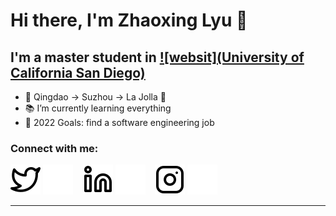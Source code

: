# Hi there, I'm Zhaoxing Lyu 🙈

## I'm a master student in [![websit](University of California San Diego)](https://cse.ucsd.edu/)

- 📍 Qingdao -> Suzhou -> La Jolla 🌴
- 📚 I’m currently learning everything 
- 📌 2022 Goals: find a software engineering job

### Connect with me:

[![website](./img/twitter-light.svg)](https://twitter.com/ZhaoxingLyu#gh-light-mode-only)
[![website](./img/twitter-dark.svg)](https://twitter.com/ZhaoxingLyu#gh-dark-mode-only)
&nbsp;&nbsp;
[![website](./img/linkedin-light.svg)](https://linkedin.com/in/zhaoxing-lyu#gh-light-mode-only)
[![website](./img/linkedin-dark.svg)](https://linkedin.com/in/zhaoxing-lyu#gh-dark-mode-only)
&nbsp;&nbsp;
[![website](./img/instagram-light.svg)](https://instagram.com/zhaoxing_lyu#gh-light-mode-only)
[![website](./img/instagram-dark.svg)](https://instagram.com/zhaoxing_lyu#gh-dark-mode-only)


---
